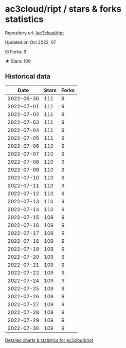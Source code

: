 # ac3cloud/ript / stars & forks statistics

Repository url: [/ac3cloud/ript](https://github.com/ac3cloud/ript)

Updated on Oct 2022, 07

☋ Forks: 9

★ Stars: 109

## Historical data
| Date | Stars | Forks |
|------|-------|-------|
| 2022-06-30 | 111 | 9 | 
| 2022-07-01 | 111 | 9 | 
| 2022-07-02 | 111 | 9 | 
| 2022-07-03 | 111 | 9 | 
| 2022-07-04 | 111 | 9 | 
| 2022-07-05 | 111 | 9 | 
| 2022-07-06 | 110 | 9 | 
| 2022-07-07 | 110 | 9 | 
| 2022-07-08 | 110 | 9 | 
| 2022-07-09 | 110 | 9 | 
| 2022-07-10 | 110 | 9 | 
| 2022-07-11 | 110 | 9 | 
| 2022-07-12 | 110 | 9 | 
| 2022-07-13 | 110 | 9 | 
| 2022-07-14 | 110 | 9 | 
| 2022-07-15 | 109 | 9 | 
| 2022-07-16 | 109 | 9 | 
| 2022-07-17 | 109 | 9 | 
| 2022-07-18 | 109 | 9 | 
| 2022-07-19 | 109 | 9 | 
| 2022-07-20 | 109 | 9 | 
| 2022-07-21 | 109 | 9 | 
| 2022-07-22 | 109 | 9 | 
| 2022-07-24 | 109 | 9 | 
| 2022-07-25 | 109 | 9 | 
| 2022-07-26 | 109 | 9 | 
| 2022-07-27 | 109 | 9 | 
| 2022-07-28 | 109 | 9 | 
| 2022-07-29 | 109 | 9 | 
| 2022-07-30 | 109 | 9 | 


[Detailed charts & statistics for ac3cloud/ript](https://reviewgithub.com/rep/ac3cloud/ript)
